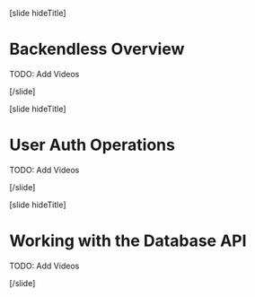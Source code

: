[slide hideTitle]

# Backendless Overview

TODO: Add Videos

[/slide]

[slide hideTitle]

# User Auth Operations

TODO: Add Videos

[/slide]

[slide hideTitle]

# Working with the Database API

TODO: Add Videos

[/slide]